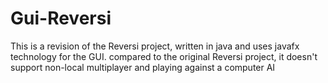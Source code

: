 # Gui-Reversi
This is a revision of the Reversi project, written in java and uses javafx technology for the GUI.
compared to the original Reversi project, it doesn't support non-local multiplayer and playing against a computer AI
